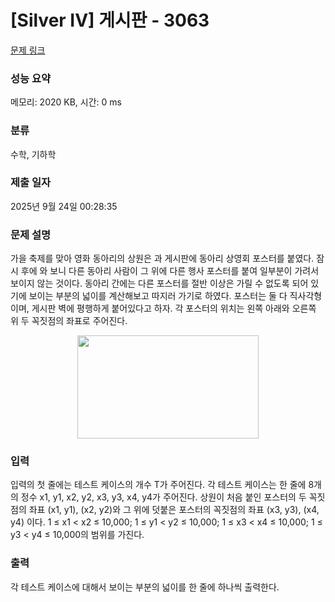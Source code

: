 # [Silver IV] 게시판 - 3063 

[문제 링크](https://www.acmicpc.net/problem/3063) 

### 성능 요약

메모리: 2020 KB, 시간: 0 ms

### 분류

수학, 기하학

### 제출 일자

2025년 9월 24일 00:28:35

### 문제 설명

<p>가을 축제를 맞아 영화 동아리의 상원은 과 게시판에 동아리 상영회 포스터를 붙였다. 잠시 후에 와 보니 다른 동아리 사람이 그 위에 다른 행사 포스터를 붙여 일부분이 가려서 보이지 않는 것이다. 동아리 간에는 다른 포스터를 절반 이상은 가릴 수 없도록 되어 있기에 보이는 부분의 넓이를 계산해보고 따지러 가기로 하였다. 포스터는 둘 다 직사각형이며, 게시판 벽에 평행하게 붙어있다고 하자. 각 포스터의 위치는 왼쪽 아래와 오른쪽 위 두 꼭짓점의 좌표로 주어진다.</p>

<p style="text-align:center"><img alt="" src="https://www.acmicpc.net/upload/images/board(1).png" style="height:165px; width:290px"></p>

### 입력 

 <p>입력의 첫 줄에는 테스트 케이스의 개수 T가 주어진다. 각 테스트 케이스는 한 줄에 8개의 정수 x1, y1, x2, y2, x3, y3, x4, y4가 주어진다. 상원이 처음 붙인 포스터의 두 꼭짓점의 좌표 (x1, y1), (x2, y2)와 그 위에 덧붙은 포스터의 꼭짓점의 좌표 (x3, y3), (x4, y4) 이다. 1 ≤ x1 < x2 ≤ 10,000; 1 ≤ y1 < y2 ≤ 10,000; 1 ≤ x3 < x4 ≤ 10,000; 1 ≤ y3 < y4 ≤ 10,000의 범위를 가진다.</p>

### 출력 

 <p>각 테스트 케이스에 대해서 보이는 부분의 넓이를 한 줄에 하나씩 출력한다.</p>

